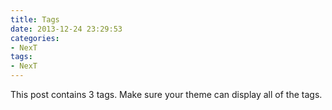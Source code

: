 ```yaml
---
title: Tags
date: 2013-12-24 23:29:53
categories:
- NexT
tags:
- NexT
---
```


This post contains 3 tags. Make sure your theme can display all of the tags.
